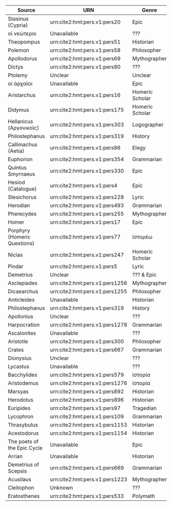| Source | URN | Genre | Time | 
| ------ | --- | ----- | ---- | 
| Stasinus (Cypria) | urn:cite2:hmt:pers.v1:pers20 | Epic | 600s BCE (?) | 
| οἱ νεώτεροι | Unavailable | ??? | ??? | 
| Theopompus | urn:cite2:hmt:pers.v1:pers51 | Historian | 300s BCE | 
| Polemon | urn:cite2:hmt:pers.v1:pers58 | Philosopher | 200s BCE | 
| Apollodorus | urn:cite2:hmt:pers.v1:pers69 |  Mythographer | 100s BCE | 
| Dictys | urn:cite2:hmt:pers.v1:pers90 | ??? | ??? | 
| Ptolemy | Unclear | Unclear | Unclear | 
| οἱ ἀρχαῖοι | Unavailable | Epic | 700s BCE | 
| Aristarchus | urn:cite2:hmt:pers.v1:pers16 | Homeric Scholar | 220-143 BCE |
| Didymus | urn:cite2:hmt:pers.v1:pers175 | Homeric Scholar | 00s BCE | 
| Hellanicus (Αργονικοῖς)| urn:cite2:hmt:pers.v1:pers303 | Logographer | 400s BCE | 
| Philostephanus | urn:cite2:hmt:pers.v1:pers319 | History | 200s BCE | 
|Callimachus (Aetia) | urn:cite2:hmt:pers.v1:pers86 | Elegy | 200s BCE |
| Euphorion | urn:cite2:hmt:pers.v1:pers354 | Grammarian | 200s BCE | 
| Quintus Smyrnaeus | urn:cite2:hmt:pers.v1:pers330 | Epic | 300s CE | 
| Hesiod (Catalogue) | urn:cite2:hmt:pers.v1:pers4 | Epic | 750 to 650 BCE | 
| Stesichorus | urn:cite2:hmt:pers.v1:pers228 | Lyric | 500s BCE | 
| Herodian | urn:cite2:hmt:pers.v1:pers493 | Grammarian | 100s CE | 
| Pherecydes | urn:cite2:hmt:pers.v1:pers255 | Mythographer | 400s BCE | 
| Homer | urn:cite2:hmt:pers.v1:pers17 | Epic | ??? | 
| Porphyry (Homeric Questions) | urn:cite2:hmt:pers.v1:pers77 | ἱστορέω | Philosopher | 200s CE | 
| Nicias | urn:cite2:hmt:pers.v1:pers247 | Homeric Scholar | ??? | 
| Pindar | urn:cite2:hmt:pers.v1:pers5 | Lyric | 400s BCE | 3.724 | 
| Demetrius | Unclear | ??? & Epic | ??? | 
| Asclepiades | urn:cite2:hmt:pers.v1:pers1256 | Mythographer | 300s BCE | 
| Dicaearchus | urn:cite2:hmt:pers.v1:pers1255 | Philosopher | 300s BCE | 
| Anticleides | Unavailable | Historian | 200s BCE | 
| Philostephanus | urn:cite2:hmt:pers.v1:pers319 | History | 200s BCE | 
| Apollonius | Unclear | ??? | ??? | 
| Harpocration | urn:cite2:hmt:pers.v1:pers1278 | Grammarian | 100s CE | 
| Ascalonites | Unavailable | ??? | ??? | 10.2508 | 
| Aristotle | urn:cite2:hmt:pers.v1:pers300 | Philosopher | 300s BCE | 
| Crates | urn:cite2:hmt:pers.v1:pers667 | Grammarian | 100s BCE | 
| Dionysius | Unclear | ??? | ??? | 
| Lycastus | Unavailable | ??? | ??? | 
| Bacchylides | urn:cite2:hmt:pers.v1:pers579 | ἱστορία | Lyric | 400s BCE | 
| Aristodemus | urn:cite2:hmt:pers.v1:pers1276 | ἱστορία | Grammarian | 00s BCE | 
| Marsyas | urn:cite2:hmt:pers.v1:pers892 | Historian | 300s BCE |  
| Herodotus | urn:cite2:hmt:pers.v1:pers896 | Historian | 400s BCE |  
| Euripides | urn:cite2:hmt:pers.v1:pers97 | Tragedian | 400s BCE | 
| Lycophron | urn:cite2:hmt:pers.v1:pers109 | Grammarian | 200s BCE | 
| Thrasybulus | urn:cite2:hmt:pers.v1:pers1153 | Historian | ??? | 
| Acestodorus | urn:cite2:hmt:pers.v1:pers1154 | Historian | ??? |
| The poets of the Epic Cycle | Unavailable | Epic | 600s BCE |  
| Arrian | Unavailable | Historian | 100s CE | 
| Demetrius of Scepsis | urn:cite2:hmt:pers.v1:pers669 | Grammarian | 100s BCE |  
| Acusilaus | urn:cite2:hmt:pers.v1:pers1223 | Mythographer | 500s BCE | 
| Cleitophon | Unknown | ??? | ??? |  
| Eratosthenes | urn:cite2:hmt:pers.v1:pers533 | Polymath | 200s BCE |  
